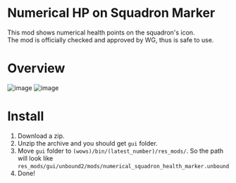 # Numerical HP on Squadron Marker
This mod shows numerical health points on the squadron's icon.  
The mod is officially checked and approved by WG, thus is safe to use.

# Overview
![image](https://github.com/AndrewTaro/PlaneNumericHealthMarker/assets/36262823/b7f33c03-cad2-49b3-99fc-6f13e3579a11)
![image](https://github.com/AndrewTaro/PlaneNumericHealthMarker/assets/36262823/b62ce9d6-4b47-480c-aa14-964eb46428b9)

# Install
1. Download a zip.
2. Unzip the archive and you should get `gui` folder.
3. Move `gui` folder to `(wows)/bin/(latest_number)/res_mods/`. So the path will look like `res_mods/gui/unbound2/mods/numerical_squadron_health_marker.unbound`
4. Done!
